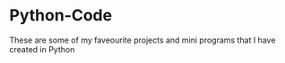 # Python-Code
These are some of my faveourite projects and mini programs that I have created in Python
